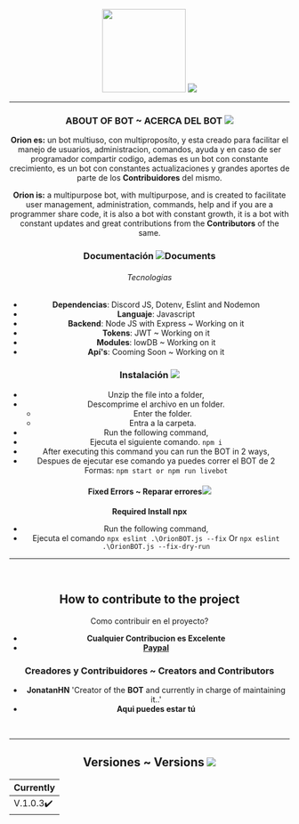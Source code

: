 <div style="text-align: center">

<img width="150px" src="https://i.imgur.com/kRKOw3o.png"> ![](https://i.imgur.com/bSZ8JrY.png) 

---

### **ABOUT OF BOT ~ ACERCA DEL BOT** ![](https://img.icons8.com/bubbles/50/000000/about.png)

**Orion es:** un bot multiuso, con multiproposíto, y esta creado para facilitar el manejo de usuarios, administracion, comandos, ayuda y en caso de ser programador compartir codigo, ademas es un bot con constante crecimiento, es un bot con constantes actualizaciones y grandes aportes de parte de los **Contribuidores** del mismo.

**Orion is:** a multipurpose bot, with multipurpose, and is created to facilitate user management, administration, commands, help and if you are a programmer share code, it is also a bot with constant growth, it is a bot with constant updates and great contributions from the **Contributors** of the same.


### Documentación ![Documents](https://img.icons8.com/cotton/25/000000/regular-document.png)
###### Tecnologias

 * **Dependencias**: Discord JS, Dotenv, Eslint and Nodemon
 * **Languaje**: Javascript
 * **Backend**: Node JS with Express ~ Working on it
 * **Tokens**: JWT ~ Working on it
 * **Modules**: lowDB ~ Working on it
 * **Apí's**: Cooming Soon ~ Working on it

### Instalación ![](https://img.icons8.com/plasticine/25/000000/to-do.png)

- Unzip the file into a folder,
- Descomprime el archivo en un folder.
  - Enter the folder. 
  - Entra a la carpeta.
- Run the following command,
- Ejecuta el siguiente comando.
    ```npm i```
- After executing this command you can run the BOT in 2 ways,
- Despues de ejecutar ese comando ya puedes correr el BOT de 2 Formas:
```npm start or npm run livebot```

#### Fixed Errors ~ Reparar errores![](https://img.icons8.com/bubbles/30/000000/delete-sign.png)
**Required Install npx**
- Run the following command,
- Ejecuta el comando
    ```npx eslint .\OrionBOT.js --fix```
    Or
    ```npx eslint .\OrionBOT.js --fix-dry-run```
---

<div align="center">

</br>


## How to contribute to the project
Como contribuir en el proyecto?

- **Cualquier Contribucion es Excelente**
- **[Paypal](https://paypal.me/jonatanhn)** 


### **Creadores y Contribuidores ~ Creators and Contributors**
- **JonatanHN** 'Creator of the **BOT** and currently in charge of maintaining it..' 
- **Aqui puedes estar tú**


</br>

</div>

---

## Versiones ~ Versions ![](https://img.icons8.com/color/25/000000/versions.png)

<div align="center">

| **Currently**|
| ----------- |
| V.1.0.3✔️  | 

</div>

</div>
